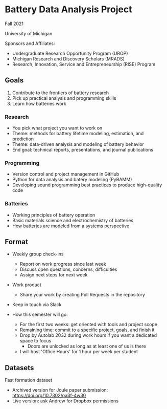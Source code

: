 # Battery Data Analysis Project

Fall 2021

University of Michigan

Sponsors and Affiliates:
- Undergraduate Research Opportunity Program (UROP)
- Michigan Research and Discovery Scholars (MRADS)
- Research, Innovation, Service and Entrepreneurship (RISE) Program


## Goals

1. Contribute to the frontiers of battery research
2. Pick up practical analysis and programming skills
3. Learn how batteries work


### Research

- You pick what project you want to work on
- Theme: methods for battery lifetime modeling, estimation, and prediction
- Theme: data-driven analysis and modeling of battery behavior
- End goal: technical reports, presentations, and journal publications


### Programming

- Version control and project management in GitHub
- Python for data analysis and batery modeling (PyBAMM)
- Developing sound programming best practices to produce high-quality code


### Batteries

- Working principles of battery operation
- Basic materials science and electrochemistry of batteries
- How batteries are modeled from a systems perspective


## Format

- Weekly group check-ins
  - Report on work progress since last week
  - Discuss open questions, concerns, difficulties
  - Assign next steps for next week

- Work product
  - Share your work by creating Pull Requests in the repository

- Keep in touch via Slack

- How this semester will go:
  - For the first two weeks: get oriented with tools and project scope
  - Remaining time: commit to a specific project, goals, and finish it
  - Drop by Autolab 2032 during work hours if you want a dedicated space to focus
    - Doors are unlocked as long as at least one of us is there
  - I will host 'Office Hours' for 1 hour per week per student 


## Datasets

Fast formation dataset
- Archived version for Joule paper submission: https://doi.org/10.7302/pa3f-4w30
- Live version: ask Andrew for Dropbox permissions
